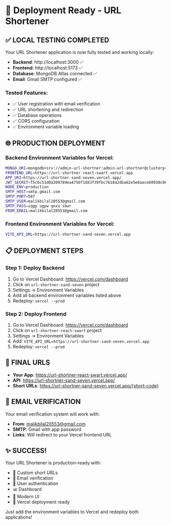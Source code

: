 # 🚀 Deployment Ready - URL Shortener

## ✅ LOCAL TESTING COMPLETED

Your URL Shortener application is now fully tested and working locally:

- **Backend**: http://localhost:3000 ✅
- **Frontend**: http://localhost:5173 ✅
- **Database**: MongoDB Atlas connected ✅
- **Email**: Gmail SMTP configured ✅

### Tested Features:
- ✅ User registration with email verification
- ✅ URL shortening and redirection
- ✅ Database operations
- ✅ CORS configuration
- ✅ Environment variable loading

## 🌐 PRODUCTION DEPLOYMENT

### Backend Environment Variables for Vercel:
```bash
MONGO_URI=mongodb+srv://admin-url-shortner:admin-url-shortner@clusterproject0.2pkm7ns.mongodb.net/url-shortner?retryWrites=true&w=majority
FRONTEND_URL=https://url-shortner-react-swart.vercel.app
APP_URI=https://url-shortner-sand-seven.vercel.app/
JWT_SECRET=f5c6c51d0a309789ea4756f1d83f39fbc7618a2dba62e5e6aace60930c065107
NODE_ENV=production
SMTP_HOST=smtp.gmail.com
SMTP_PORT=587
SMTP_USER=malikbilal20553@gmail.com
SMTP_PASS=sqgp ugpw qnxu sbwr
FROM_EMAIL=malikbilal20553@gmail.com
```

### Frontend Environment Variables for Vercel:
```bash
VITE_API_URL=https://url-shortner-sand-seven.vercel.app
```

## 📋 DEPLOYMENT STEPS

### Step 1: Deploy Backend
1. Go to Vercel Dashboard: https://vercel.com/dashboard
2. Click on `url-shortner-sand-seven` project
3. Settings → Environment Variables
4. Add all backend environment variables listed above
5. Redeploy: `vercel --prod`

### Step 2: Deploy Frontend
1. Go to Vercel Dashboard: https://vercel.com/dashboard
2. Click on `url-shortner-react-swart` project
3. Settings → Environment Variables
4. Add: `VITE_API_URL=https://url-shortner-sand-seven.vercel.app`
5. Redeploy: `vercel --prod`

## 🎯 FINAL URLS

- **Your App**: https://url-shortner-react-swart.vercel.app/
- **API**: https://url-shortner-sand-seven.vercel.app/
- **Short URLs**: https://url-shortner-sand-seven.vercel.app/{short-code}

## 📧 EMAIL VERIFICATION

Your email verification system will work with:
- **From**: malikbilal20553@gmail.com
- **SMTP**: Gmail with app password
- **Links**: Will redirect to your Vercel frontend URL

## ✨ SUCCESS!

Your URL Shortener is production-ready with:
- 🔗 Custom short URLs
- 📧 Email verification
- 🔐 User authentication
- 📊 Dashboard
- 🎨 Modern UI
- 🚀 Vercel deployment ready

Just add the environment variables to Vercel and redeploy both applications!
